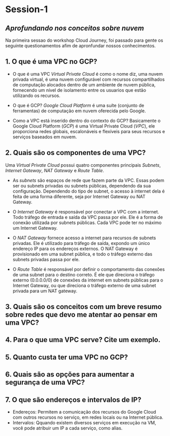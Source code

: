 # Session-1
## _Aprofundando nos conceitos sobre nuvem_
Na primeira sessao do workshop Cloud Journey, foi passado para gente os seguinte questionamentos afim de apronfundar nossos conhecimentos.

## 1. O que é uma VPC no GCP?
- O que é uma VPC
_Virtual Private Cloud_ é como o nome diz, uma nuvem privada virtual, é uma nuvem configurável com recursos compartilhados de computação alocados dentro de um ambiente de nuvem pública, fornecendo um nível de isolamento entre os usuarios que estão utilizando os recursos.

- O que é GCP?
_Google Cloud Platform_ é uma suíte (conjunto de ferramentas) de computação em nuvem oferecida pelo Google.

- Como a VPC está inserido dentro do contexto do GCP?
Basicamente o Google Cloud Platform (_GCP_) é uma Virtual Private Cloud (_VPC_), ele proporciona redes globais, escalonáveis e flexíveis para seus recursos e serviços baseados em nuvem.


## 2. Quais são os componentes de uma VPC?
Uma _Virtual Private Cloud_ possui quatro componentes principais _Subnets_, _Internet Gateway_, _NAT Gateway_ e _Route Table_.

- As _subnets_ são espaços de rede que fazem parte da VPC. Essas podem ser ou subnets privadas ou subnets públicas, dependendo da sua configuração. Dependendo do tipo de subnet, o acesso à internet dela é feita de uma forma diferente, seja por Internet Gateway ou NAT Gateway.

- O _Internet Gateway_ é responsável por conectar a VPC com a internet. Todo tráfego de entrada e saída da VPC passa por ele. Ele é a forma de conexão utilizada por subnets públicas. Cada VPC pode ter no máximo um Internet Gateway.

- O _NAT Gateway_ fornece acesso a internet para recursos de subnets privadas. Ele é utilizado para tráfego de saída, expondo um único endereço IP para os endereços externos. O NAT Gateway é provisionado em uma subnet pública, e todo o tráfego externo das subnets privadas passa por ele.

- O _Route Table_ é responsável por definir o comportamento das conexões de uma subnet para o destino correto. É ele que direciona o tráfego externo (0.0.0.0/0) de conexões da internet em subnets públicas para o Internet Gateway, ou que direciona o tráfego externo de uma subnet privada para um NAT gateway.


## 3. Quais são os conceitos com um breve resumo sobre redes que devo me atentar ao pensar em uma VPC?



## 4. Para o que uma VPC serve? Cite um exemplo.



## 5. Quanto custa ter uma VPC no GCP?



## 6. Quais são as opções para aumentar a segurança de uma VPC?



## 7. O que são endereços e intervalos de IP?
- Endereços: Permitem a comunicação dos recursos do Google Cloud com outros recursos no serviço, em redes locais ou na Internet pública.
- Intervalos: Qquando existem diversos serviços em execução na VM, você pode atribuir um IP a cada serviço, como alias.
